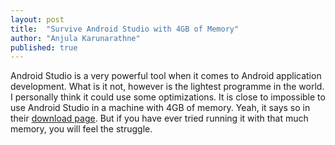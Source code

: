 ```yaml
---
layout: post
title:  "Survive Android Studio with 4GB of Memory"
author: "Anjula Karunarathne"
published: true
---
```


Android Studio is a very powerful tool when it comes to Android application development. What is it not, however is the lightest programme in the world. I personally think it could use some optimizations. It is close to impossible to use Android Studio in a machine with 4GB of memory. Yeah, it says so in their [download page](https://developer.android.com/studio).  But if you have ever tried running it with that much memory, you will feel the struggle.
